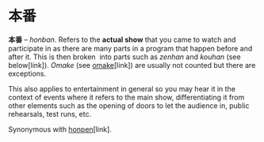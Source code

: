 # 本番

**本番** – *honban*. Refers to the **actual show** that you came to watch and participate in as there are many parts in a program that happen before and after it. This is then broken  into parts such as *zenhan* and *kouhan* (see below[link]). _Omake_ (see [omake](https://whimsicaltranslations.wordpress.com/seiyuu-subculture-term-glossary/#omake)[link]) are usually not counted but there are exceptions. 

This also applies to entertainment in general so you may hear it in the context of events where it refers to the main show, differentiating it from other elements such as the opening of doors to let the audience in, public rehearsals, test runs, etc.

Synonymous with [honpen](https://whimsicaltranslations.wordpress.com/seiyuu-subculture-term-glossary/#honpen)[link].
